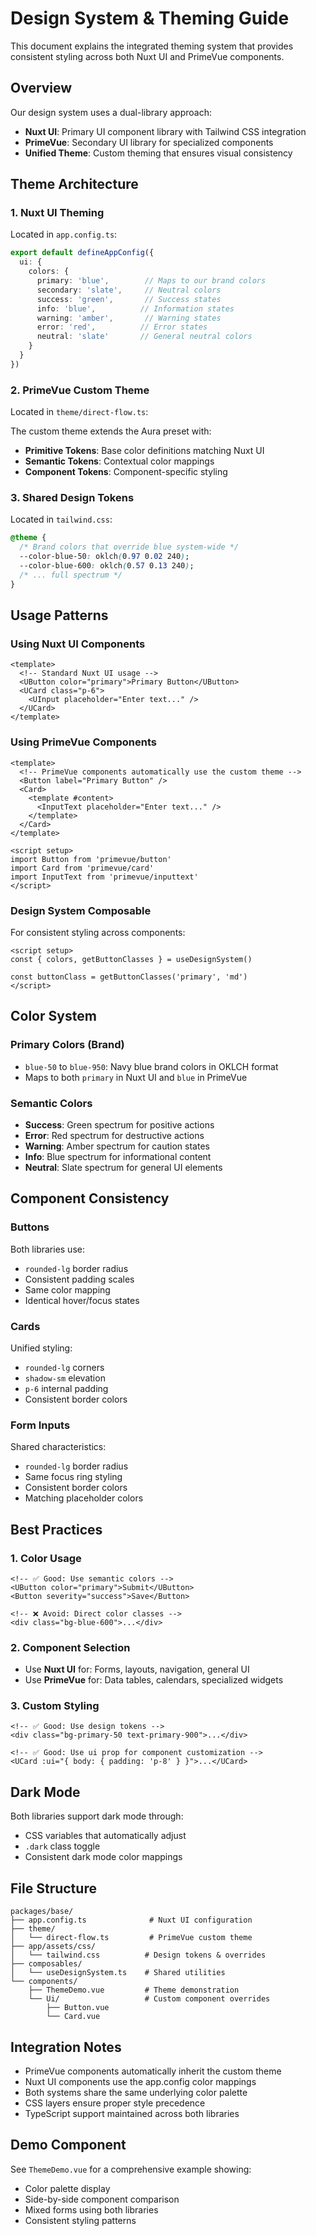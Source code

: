 # Design System & Theming Guide

This document explains the integrated theming system that provides consistent styling across both Nuxt UI and PrimeVue components.

## Overview

Our design system uses a dual-library approach:

- **Nuxt UI**: Primary UI component library with Tailwind CSS integration
- **PrimeVue**: Secondary UI library for specialized components
- **Unified Theme**: Custom theming that ensures visual consistency

## Theme Architecture

### 1. Nuxt UI Theming

Located in `app.config.ts`:

```typescript
export default defineAppConfig({
  ui: {
    colors: {
      primary: 'blue',        // Maps to our brand colors
      secondary: 'slate',     // Neutral colors
      success: 'green',       // Success states
      info: 'blue',          // Information states
      warning: 'amber',       // Warning states
      error: 'red',          // Error states
      neutral: 'slate'       // General neutral colors
    }
  }
})
```

### 2. PrimeVue Custom Theme

Located in `theme/direct-flow.ts`:

The custom theme extends the Aura preset with:

- **Primitive Tokens**: Base color definitions matching Nuxt UI
- **Semantic Tokens**: Contextual color mappings
- **Component Tokens**: Component-specific styling

### 3. Shared Design Tokens

Located in `tailwind.css`:

```css
@theme {
  /* Brand colors that override blue system-wide */
  --color-blue-50: oklch(0.97 0.02 240);
  --color-blue-600: oklch(0.57 0.13 240);
  /* ... full spectrum */
}
```

## Usage Patterns

### Using Nuxt UI Components

```vue
<template>
  <!-- Standard Nuxt UI usage -->
  <UButton color="primary">Primary Button</UButton>
  <UCard class="p-6">
    <UInput placeholder="Enter text..." />
  </UCard>
</template>
```

### Using PrimeVue Components

```vue
<template>
  <!-- PrimeVue components automatically use the custom theme -->
  <Button label="Primary Button" />
  <Card>
    <template #content>
      <InputText placeholder="Enter text..." />
    </template>
  </Card>
</template>

<script setup>
import Button from 'primevue/button'
import Card from 'primevue/card'
import InputText from 'primevue/inputtext'
</script>
```

### Design System Composable

For consistent styling across components:

```vue
<script setup>
const { colors, getButtonClasses } = useDesignSystem()

const buttonClass = getButtonClasses('primary', 'md')
</script>
```

## Color System

### Primary Colors (Brand)

- `blue-50` to `blue-950`: Navy blue brand colors in OKLCH format
- Maps to both `primary` in Nuxt UI and `blue` in PrimeVue

### Semantic Colors

- **Success**: Green spectrum for positive actions
- **Error**: Red spectrum for destructive actions
- **Warning**: Amber spectrum for caution states
- **Info**: Blue spectrum for informational content
- **Neutral**: Slate spectrum for general UI elements

## Component Consistency

### Buttons

Both libraries use:
- `rounded-lg` border radius
- Consistent padding scales
- Same color mapping
- Identical hover/focus states

### Cards

Unified styling:
- `rounded-lg` corners
- `shadow-sm` elevation
- `p-6` internal padding
- Consistent border colors

### Form Inputs

Shared characteristics:
- `rounded-lg` border radius
- Same focus ring styling
- Consistent border colors
- Matching placeholder colors

## Best Practices

### 1. Color Usage

```vue
<!-- ✅ Good: Use semantic colors -->
<UButton color="primary">Submit</UButton>
<Button severity="success">Save</Button>

<!-- ❌ Avoid: Direct color classes -->
<div class="bg-blue-600">...</div>
```

### 2. Component Selection

- Use **Nuxt UI** for: Forms, layouts, navigation, general UI
- Use **PrimeVue** for: Data tables, calendars, specialized widgets

### 3. Custom Styling

```vue
<!-- ✅ Good: Use design tokens -->
<div class="bg-primary-50 text-primary-900">...</div>

<!-- ✅ Good: Use ui prop for component customization -->
<UCard :ui="{ body: { padding: 'p-8' } }">...</UCard>
```

## Dark Mode

Both libraries support dark mode through:

- CSS variables that automatically adjust
- `.dark` class toggle
- Consistent dark mode color mappings

## File Structure

```
packages/base/
├── app.config.ts              # Nuxt UI configuration
├── theme/
│   └── direct-flow.ts         # PrimeVue custom theme
├── app/assets/css/
│   └── tailwind.css          # Design tokens & overrides
├── composables/
│   └── useDesignSystem.ts    # Shared utilities
└── components/
    ├── ThemeDemo.vue         # Theme demonstration
    └── Ui/                   # Custom component overrides
        ├── Button.vue
        └── Card.vue
```

## Integration Notes

- PrimeVue components automatically inherit the custom theme
- Nuxt UI components use the app.config color mappings
- Both systems share the same underlying color palette
- CSS layers ensure proper style precedence
- TypeScript support maintained across both libraries

## Demo Component

See `ThemeDemo.vue` for a comprehensive example showing:
- Color palette display
- Side-by-side component comparison
- Mixed forms using both libraries
- Consistent styling patterns